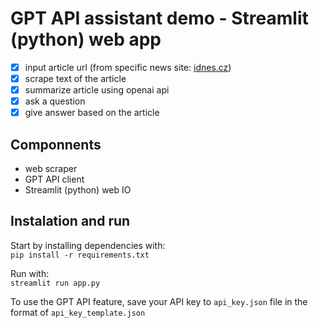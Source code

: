 # GPT API assistant demo - Streamlit (python) web app

- [x] input article url (from specific news site: [idnes.cz](https://www.idnes.cz/))
- [x] scrape text of the article
- [x] summarize article using openai api
- [x] ask a question
- [x] give answer based on the article

## Componnents
- web scraper
- GPT API client
- Streamlit (python) web IO

## Instalation and run
Start by installing dependencies with: <br>
```pip install -r requirements.txt```

Run with: <br>
```streamlit run app.py```

To use the GPT API feature, save your API key to `api_key.json` file in the format of `api_key_template.json`

